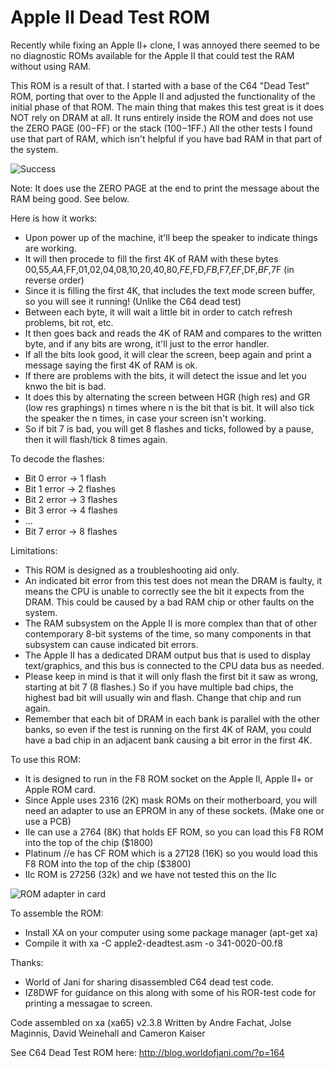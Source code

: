 # Apple II Dead Test ROM
Recently while fixing an Apple II+ clone, I was annoyed there seemed to be no diagnostic ROMs available for the Apple II that could test the RAM without using RAM. 

This ROM is a result of that. I started with a base of the C64 "Dead Test" ROM, porting that over to the Apple II and adjusted the functionality of the initial phase of that ROM. The main thing that makes this test great is it does NOT rely on DRAM at all. It runs entirely inside the ROM and does not use the ZERO PAGE ($00-$FF) or the stack ($100-$1FF.) All the other tests I found use that part of RAM, which isn't helpful if you have bad RAM in that part of the system.

![Success](https://github.com/misterblack1/appleII_deadtest/blob/main/pictures/4K-test.png?raw=true)

Note: It does use the ZERO PAGE at the end to print the message about the RAM being good. See below.

Here is how it works:

* Upon power up of the machine, it'll beep the speaker to indicate things are working.
* It will then procede to fill the first 4K of RAM with these bytes $00,$55,$AA,$FF,$01,$02,$04,$08,$10,$20,$40,$80,$FE,$FD,$FB,$F7,$EF,$DF,$BF,$7F (in reverse order)
* Since it is filling the first 4K, that includes the text mode screen buffer, so you will see it running! (Unlike the C64 dead test)
* Between each byte, it will wait a little bit in order to catch refresh problems, bit rot, etc.
* It then goes back and reads the 4K of RAM and compares to the written byte, and if any bits are wrong, it'll just to the error handler.
* If all the bits look good, it will clear the screen, beep again and print a message saying the first 4K of RAM is ok.
* If there are problems with the bits, it will detect the issue and let you knwo the bit is bad.
* It does this by alternating the screen between HGR (high res) and GR (low res graphings) n times where n is the bit that is bit. It will also tick the speaker the n times, in case your screen isn't working.
* So if bit 7 is bad, you will get 8 flashes and ticks, followed by a pause, then it will flash/tick 8 times again.

To decode the flashes:
* Bit 0 error -> 1 flash
* Bit 1 error -> 2 flashes
* Bit 2 error -> 3 flashes
* Bit 3 error -> 4 flashes
* ...
* Bit 7 error -> 8 flashes

Limitations: 
* This ROM is designed as a troubleshooting aid only.
* An indicated bit error from this test does not mean the DRAM is faulty, it means the CPU is unable to correctly see the bit it expects from the DRAM. This could be caused by a bad RAM chip or other faults on the system.
* The RAM subsystem on the Apple II is more complex than that of other contemporary 8-bit systems of the time, so many components in that subsystem can cause indicated bit errors.
* The Apple II has a dedicated DRAM output bus that is used to display text/graphics, and this bus is connected to the CPU data bus as needed.
* Please keep in mind is that it will only flash the first bit it saw as wrong, starting at bit 7 (8 flashes.) So if you have multiple bad chips, the highest bad bit will usually win and flash. Change that chip and run again.
* Remember that each bit of DRAM in each bank is parallel with the other banks, so even if the test is running on the first 4K of RAM, you could have a bad chip in an adjacent bank causing a bit error in the first 4K. 

To use this ROM:
* It is designed to run in the F8 ROM socket on the Apple II, Apple II+ or Apple ROM card.
* Since Apple uses 2316 (2K) mask ROMs on their motherboard, you will need an adapter to use an EPROM in any of these sockets. (Make one or use a PCB)
* IIe can use a 2764 (8K) that holds EF ROM, so you can load this F8 ROM into the top of the chip ($1800)
* Platinum //e has CF ROM which is a 27128 (16K) so you would load this F8 ROM into the top of the chip ($3800)
* IIc ROM is 27256 (32k) and we have not tested this on the IIc

![ROM adapter in card](https://github.com/misterblack1/appleII_deadtest/blob/main/pictures/Screen%20Shot%202023-08-27%20at%207.45.43%20PM.png?raw=true)

To assemble the ROM:
* Install XA on your computer using some package manager (apt-get xa)
* Compile it with xa -C apple2-deadtest.asm -o 341-0020-00.f8

Thanks: 
* World of Jani for sharing disassembled C64 dead test code.
* IZ8DWF for guidance on this along with some of his ROR-test code for printing a messagae to screen.

Code assembled on xa (xa65) v2.3.8 Written by Andre Fachat, Jolse Maginnis, David Weinehall and Cameron Kaiser

See C64 Dead Test ROM here: http://blog.worldofjani.com/?p=164
